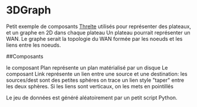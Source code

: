 # 3DGraph

Petit exemple de composants [Threlte](https://threlte.xyz/) utilisés pour représenter des plateaux, et un graphe en 2D dans chaque plateau
Un plateau pourrait représenter un WAN.
Le graphe serait la topologie du WAN formée par les noeuds et les liens entre les noeuds.

##Composants

le composant Plan représente un plan matérialisé par un disque
Le composant Link représente un lien entre une source et une destination:
    les sources/dest sont des petites sphéres
    on trace un lien style "taper" entre les deux sphères.
    Si les liens sont verticaux, on les mets en pointillés

Le jeu de données est généré aléatoirement par un petit script Python.
